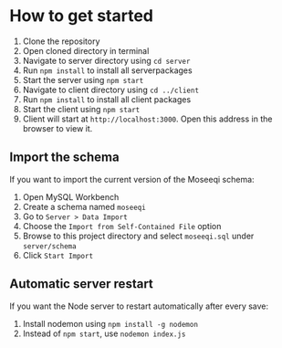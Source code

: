 # How to get started

1. Clone the repository
2. Open cloned directory in terminal
4. Navigate to server directory using `cd server`
3. Run `npm install` to install all serverpackages
5. Start the server using `npm start`
6. Navigate to client directory using `cd ../client`
7. Run `npm install` to install all client packages 
8. Start the client using `npm start`
9. Client will start at `http://localhost:3000`. Open this address in the browser to view it.

## Import the schema
If you want to import the current version of the Moseeqi schema:

1. Open MySQL Workbench
2. Create a schema named `moseeqi`
3. Go to `Server > Data Import`
4. Choose the `Import from Self-Contained File` option
5. Browse to this project directory and select `moseeqi.sql` under `server/schema` 
6. Click `Start Import`

## Automatic server restart
If you want the Node server to restart automatically after every save: 

1. Install nodemon using `npm install -g nodemon`
2. Instead of `npm start`, use `nodemon index.js`

